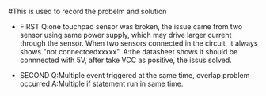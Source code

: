 #This is used to record the probelm and solution
* FIRST
Q:one touchpad sensor was broken, the issue came from two sensor using same power supply, which may drive larger current through the sensor. 
When two sensors connected in the circuit, it always shows "not connectcedxxxxx".
A:the datasheet shows it should be connnected with 5V, after take VCC as positive, the issus solved.

* SECOND
Q:Multiple event triggered at the same time, overlap problem occurred
A:Multiple if statement run in same time.
